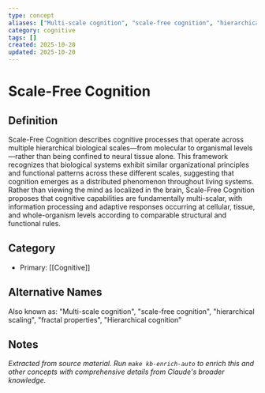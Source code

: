 ```yaml
---
type: concept
aliases: ["Multi-scale cognition", "scale-free cognition", "hierarchical scaling", "fractal properties", "Hierarchical cognition"]
category: cognitive
tags: []
created: 2025-10-20
updated: 2025-10-20
---
```


# Scale-Free Cognition

## Definition

Scale-Free Cognition describes cognitive processes that operate across multiple hierarchical biological scales—from molecular to organismal levels—rather than being confined to neural tissue alone. This framework recognizes that biological systems exhibit similar organizational principles and functional patterns across these different scales, suggesting that cognition emerges as a distributed phenomenon throughout living systems. Rather than viewing the mind as localized in the brain, Scale-Free Cognition proposes that cognitive capabilities are fundamentally multi-scalar, with information processing and adaptive responses occurring at cellular, tissue, and whole-organism levels according to comparable structural and functional rules.

## Category

- Primary: [[Cognitive]]

## Alternative Names

Also known as: "Multi-scale cognition", "scale-free cognition", "hierarchical scaling", "fractal properties", "Hierarchical cognition"

## Notes

*Extracted from source material. Run `make kb-enrich-auto` to enrich this and other concepts with comprehensive details from Claude's broader knowledge.*
